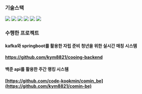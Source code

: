 ### 기술스택
<img src="https://img.shields.io/badge/springboot-6DB33F?style=for-the-badge&logo=springboot&logoColor=white"> <img src="https://img.shields.io/badge/java-007396?style=for-the-badge&logo=java&logoColor=white"> <img src="https://img.shields.io/badge/kotlin-7F52B1?style=for-the-badge&logo=kotlin&logoColor=white"> <img src="https://img.shields.io/badge/django-green?style=for-the-badge&logo=django&logoColor=white"> <img src="https://img.shields.io/badge/express-000000?style=for-the-badge&logo=express&logoColor=white"> <img src="https://img.shields.io/badge/docker-2496ED?style=for-the-badge&logo=docker&logoColor=white">

### 수행한 프로젝트
#### kafka와 springboot를 활용한 자립 준비 청년을 위한 실시간 매칭 시스템
#### https://github.com/kym8821/cooing-backend
#### 백준 api를 활용한 주간 랭킹 시스템
#### [https://github.com/code-kookmin/comin_be](https://github.com/kym8821/comin-be)
